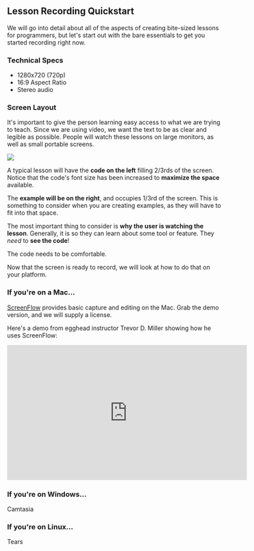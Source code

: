 ## Lesson Recording Quickstart

We will go into detail about all of the aspects of creating bite-sized lessons for programmers, but let's start out with the bare essentials to get you started recording right now.

### Technical Specs

* 1280x720 (720p)
* 16:9 Aspect Ratio
* Stereo audio

### Screen Layout

It's important to give the person learning easy access to what we are trying to teach. Since we are using video, we want the text to be as clear and legible as possible. People will watch these lessons on large monitors, as well as small portable screens.

![](https://s3.amazonaws.com/f.cl.ly/items/3A44293L043D0k0q4134/Screen%20Shot%202016-04-24%20at%201.47.33%20PM.png?v=34660ab1)

A typical lesson will have the **code on the left** filling 2/3rds of the screen. Notice that the code's font size has been increased to **maximize the space** available.

The **example will be on the right**, and occupies 1/3rd of the screen. This is something to consider when you are creating examples, as they will have to fit into that space.

The most important thing to consider is **why the user is watching the lesson**. Generally, it is so they can learn about some tool or feature. They *need* to **see the code**!

The code needs to be comfortable.

Now that the screen is ready to record, we will look at how to do that on your platform.

### If you're on a Mac...

[ScreenFlow](https://www.telestream.net/screenflow/) provides basic capture and editing on the Mac. Grab the demo version, and we will supply a license.

Here's a demo from egghead instructor Trevor D. Miller showing how he uses ScreenFlow:

<iframe width="560" height="315" src="https://www.youtube.com/embed/9R2nl2wtB_4?list=PL219naRJXQKbQJ60WxsuGfTFv7_fvna51" frameborder="0" allowfullscreen></iframe>

### If you're on Windows...

Camtasia

### If you're on Linux...

Tears
